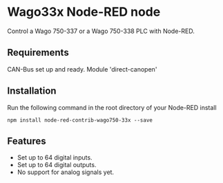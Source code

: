# Wago33x Node-RED node

Control a Wago 750-337 or a Wago 750-338 PLC with Node-RED.

## Requirements

CAN-Bus set up and ready.
Module 'direct-canopen'

## Installation

Run the following command in the root directory of your Node-RED install

```
npm install node-red-contrib-wago750-33x --save
```

## Features

* Set up to 64 digital inputs.
* Set up to 64 digital outputs.
* No support for analog signals yet.
